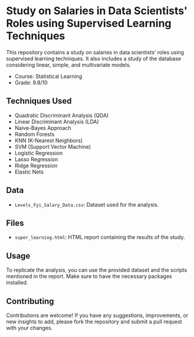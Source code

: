 # Study on Salaries in Data Scientists' Roles using Supervised Learning Techniques

This repository contains a study on salaries in data scientists' roles using supervised learning techniques. It also includes a study of the database considering linear, simple, and multivariate models.

- Course: Statistical Learning
- Grade: 9.8/10

## Techniques Used

- Quadratic Discriminant Analysis (QDA)
- Linear Discriminant Analysis (LDA)
- Naive-Bayes Approach
- Random Forests
- KNN (K-Nearest Neighbors)
- SVM (Support Vector Machine)
- Logistic Regression
- Lasso Regression
- Ridge Regression
- Elastic Nets

## Data

- `Levels_Fyi_Salary_Data.csv`: Dataset used for the analysis.

## Files

- `super_learning.html`: HTML report containing the results of the study.

## Usage

To replicate the analysis, you can use the provided dataset and the scripts mentioned in the report. Make sure to have the necessary packages installed.

## Contributing

Contributions are welcome! If you have any suggestions, improvements, or new insights to add, please fork the repository and submit a pull request with your changes.

